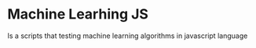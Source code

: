 Machine Learhing JS
=================

Is a scripts that testing machine learning algorithms in javascript language

